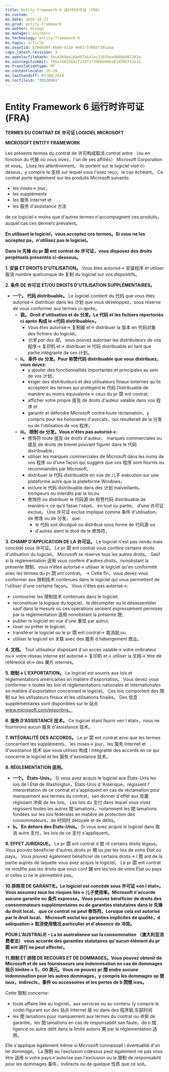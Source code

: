 ```yaml
---
title: Entity Framework 6 运行时许可证 (FRA)
ms.custom: ''
ms.date: 2016-10-23
ms.prod: entity-framework
ms.author: divega
ms.manager: avickers
ms.technology: entity-framework-6
ms.topic: article
ms.assetid: b7066d9f-8b86-4218-9463-57665f391aaa
caps.latest.revision: 3
ms.openlocfilehash: fecb369ee1bbd97b6a1ac316f6eadb6b6d822d2e
ms.sourcegitcommit: f05e7b62584cf228f17390bb086a61d505712e1b
ms.translationtype: MT
ms.contentlocale: zh-CN
ms.lasthandoff: 07/08/2018
ms.locfileid: "39120361"
---
```

# <a name="entity-framework-6-runtime-license-fra"></a>Entity Framework 6 运行时许可证 (FRA)
**TERMES DU CONTRAT DE 许可证 LOGICIEL MICROSOFT**

**MICROSOFT ENTITY FRAMEWORK**

Les présents termes du contrat de 许可构成取消 contrat entre （ou en fonction du 代替 où vous vivez，l'un de ses affiliés） Microsoft Corporation et vous。 Lisez les attentivement。 Ils portent sur le logiciel visé ci-dessus，y compris le 支持 sur lequel vous l'avez reçu，le cas échéant。 Ce contrat porte également sur les produits Microsoft suivants:

-   les mises-> jour，
-   les suppléments
-   les 服务 Internet et
-   les 服务 d'assistance 方法

de ce logiciel-> moins que d'autres termes n'accompagnent ces produits，auquel cas ces derniers prévalent。

**En utilisant le logiciel，vous acceptez ces termes。Si vous ne les acceptez pa，n'utilisez pas le logiciel。**

**Dans le 先锋 du pr 閟 ent contrat de 许可证，vous disposez des droits perpétuels présentés ci-dessous。**

**1.  安装 ET DROITS D'UTILISATION。** Vous êtes autorisé-> 安装程序 et utiliser 取消 nombre quelconque de 复制 du logiciel sur vos dispositifs。

**2.  条件 DE 许可证 ET/OU DROITS D'UTILISATION SUPPLÉMENTAIRES。**

-   **一个。  代码 distribuable。** Le logiciel contient du 代码 que vous êtes autorisé-> distribuer dans les 计划 que vous développez，sous réserve de vous conformer aux termes ci-après。
    -   **我。    Droit d'utilisation et de 分发。Le 代码 et les fichiers répertoriés ci après 构成 le «代码 distribuable»。**
        -   Vous êtes autorisé-> 复制器 et-> distribuer la 版本 en 代码对象 des fichiers du logiciel。
        -   *分发 par des 层*。 vous pouvez autoriser les distributeurs de vos 程序-> 复印机 et-> distribuer le 代码 distribuable en tant que partie intégrante de ces 计划。
    -   **ii。  条件 de 分发。Pour 称赞代码 distribuable que vous distribuez，vous devez:**
        -   y ajouter des fonctionnalités importantes et principales au sein de vos 计划，
        -   exiger des distributeurs et des utilisateurs finaux externes qu'ils acceptent les termes qui protègent le 代码 Distribuable de manière au moins équivalente-> ceux du pr 閟 ent contrat;
        -   afficher votre propre 提及 de droits d'auteur valable dans vos 程序 et
        -   garantir et défendre Microsoft contre toute réclamation，y compris pour les honoraires d'avocats，qui résulterait de la 分发 ou de l'utilisation de vos 程序。
    -   **iii。 限制 de 分发。Vous n'êtes pas autorisé->:**
        -   修饰符 toute 提及 de droits d'auteur、 marques commerciales ou 提及 de droits de brevet pouvant figurer dans le 代码 distribuable，
        -   utiliser les marques commerciales de Microsoft dans les noms de vos 程序 ou d'une façon qui suggère que vos 程序 sont fournis ou recommandés par Microsoft，
        -   distribuer le 代码 distribuable en vue de 儿子 exécution sur une plateforme autre que la plateforme Windows，
        -   inclure le 代码 distribuable dans des 计划 malveillants、 trompeurs ou interdits par la loi;ou
        -   修饰符 ou distribuer le 代码源 de 称赞代码 distribuable de manière-> ce qu'il fasse l'objet、 en tout ou partie、 d'une 许可证 exclue。 Une 许可证 exclue implique comme 条件 d'utilisation、 de 修改 ou de 分发、 que:
            -   le 代码 soit divulgué ou distribué sous forme de 代码源 ou
            -   d'autres aient le droit de le 修饰符。

**3.  CHAMP D'APPLICATION DE LA 许可证。** Le logiciel n'est pas vendu mais concédé sous 许可证。 Le pr 閟 ent contrat vous confère certains droits d'utilisation du logiciel。 Microsoft se réserve tous les autres droits。 Sauf si la réglementation 适用 vous confère d'autres droits，nonobstant la présente 限制，vous n'êtes autorisé-> utiliser le logiciel qu'en conformité avec les termes du pr 閟 ent contrat。 -> Cette fin，vous devez vous conformer aux 限制技术 contenues dans le logiciel qui vous permettent de l'utiliser d'une certaine façon。 Vous n'êtes pas autorisé->:

-   contourner les 限制技术 contenues dans le logiciel;
-   reconstituer la logique du logiciel，le décompiler ou le désassembler sauf dans la mesure où ces opérations seraient expressément permises par la réglementation 适用 nonobstant la présente 限;
-   publier le logiciel en vue d'une 重现 par autrui;
-   louer ou prêter le logiciel;
-   transférer le logiciel ou le pr 閟 ent contrat-> 取消层;ou
-   utiliser le logiciel en 关联 avec des 服务 d hébergement 商业。

**4.  文档。** Tout utilisateur disposant d'un accès valable-> votre ordinateur ou-> votre réseau interne est autorisé-> 复印机 et-> utiliser la 文档-> titre de référence et-> des 翼片 internes。

**5.  限制-&GT; L'EXPORTATION。** Le logiciel est soumis aux lois et réglementations américaines en matière d'exportation。 Vous devez vous conformer-> toutes les lois et réglementations nationales et internationales en matière d'exportation concernant le logiciel。 Ces lois comportent des 限制 sur les utilisateurs finaux et les utilisations finales。 Des 信息 supplémentaires sont disponibles sur le 站点 www.microsoft.com/exporting。

**6.  服务 D'ASSISTANCE 技术。** Ce logiciel étant fourni «en l état»，nous ne fournirons aucun 服务 d'assistance 技术。

**7.  INTÉGRALITÉ DES ACCORDS。** Le pr 閟 ent contrat ainsi que les termes concernant les suppléments、 les mises-> jour，les 服务 Internet et d'assistance 技术 que vous utilisez 构成 l intégralité des accords en ce qui concerne le logiciel et les 服务 d'assistance 技术。

**8.  RÉGLEMENTATION 适用。**

-   **一个。  États-Unis。** Si vous avez acquis le logiciel aux États-Unis les lois de l État de Washington，États-Unis d 'Amérique，régissent l' interprétation de ce contrat et s'appliquent en cas de réclamation pour manquement aux termes du contrat，san donner d'effet aux 处置régissant 冲突 de les lois。 Les lois du 支付 dans lequel vous vivez régissent toutes les autres 閏 lamations，notamment les 閏 lamations fondées sur les lois fédérales en matière de protection des consommateurs，de 时同时 déloyale et de délits。
-   **b。  En dehors des États-Unis。** Si vous avez acquis le logiciel dans 取消 autre 支付，les lois de ce 支付 s'appliquent。

**9.  EFFET JURIDIQUE。** Le pr 閟 ent contrat d 閏 rit certains droits légaux。 Vous pouvez bénéficier d'autres droits pr 関 us par les lois de votre État ou pays。 Vous pouvez également bénéficier de certains droits-> l 間 ard de la partie auprès de laquelle vous avez acquis le logiciel。 Le pr 閟 ent contrat ne modifie pas les droits que vous conf 鑢 ent les lois de votre État ou pays si celles ci ne le permettent pas。

**10.排除项 DE GARANTIE。Le logiciel est concédé sous 许可证 «en l état»。Vous assumez tous les risques liés-> 儿子使用率。Microsoft n'accorde aucune garantie ou 条件 expresse。Vous pouvez bénéficier de droits des consommateurs supplémentaires ou de garanties statutaires dans le 先锋 du droit local、 que ce contrat ne peut 修饰符。Lorsque cela est autorisé par le droit local、 Microsoft exclut les garanties implicites de qualité，d adéquation-> 取消使用情况 particulier et d'absence de 冲突。**

**POUR L'AUSTRALIE – La loi australienne sur la consommation （澳大利亚消费者法） vous accorde des garanties statutaires qu'aucun élément du pr 閟 ent 进行 ne peut affecter。**

**11.限制 ET 排除 DE RECOURS ET DE DOMMAGES。Vous pouvez obtenir de Microsoft et de ses fournisseurs une indemnisation en cas de dommages 指示 limitée-> 5，00 美元。Vous ne pouvez pr 閠 endre aucune indemnisation pour les autres dommages，y compris les dommages sp 閏 iaux，indirects，事件 ou accessoires et les pertes de b 閚閒 ices。**

Cette 限制 concerne:

-   toute affaire liée au logiciel，aux services ou au contenu (y compris le code) figurant sur des 站点 Internet 层 ou dans des 程序层;东部时间
-   les 閏 lamations pour manquement aux termes du contrat ou 冲突 de garantie，les 閏 lamations en cas de responsabilit san faute，de n 間 ligence ou autre délit dans la limite autoris 閑 par la réglementation 适用。

Elle s'applique également même si Microsoft connaissait l éventualité d'un tel dommage。 La 限制 ou l'exclusion cidessus peut également ne pas vous être 适用 si votre pays n'autorise pas l'exclusion ou la 限制 de responsabilit pour les dommages 事件，indirects ou de quelque 性质 que ce soit。
